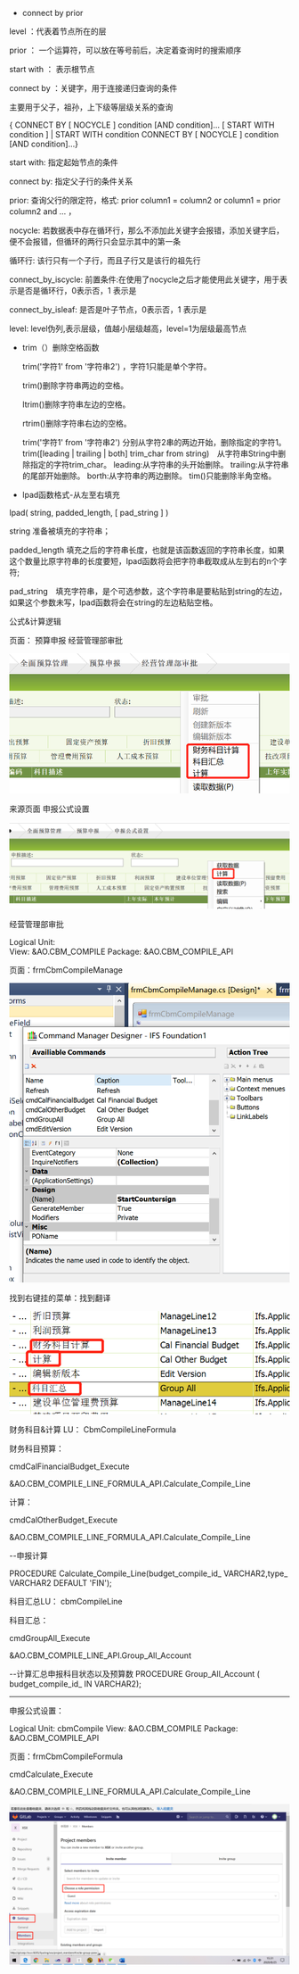 -  connect  by prior 

  level ：代表着节点所在的层

  prior ： 一个运算符，可以放在等号前后，决定着查询时的搜索顺序

  start with ： 表示根节点

  connect by ：关键字，用于连接递归查询的条件

  主要用于父子，祖孙，上下级等层级关系的查询

  { CONNECT BY [ NOCYCLE ] condition [AND condition]... [ START WITH condition ]
  | START WITH condition CONNECT BY [ NOCYCLE ] condition [AND condition]...}

  start with: 指定起始节点的条件

  connect by: 指定父子行的条件关系

  prior: 查询父行的限定符，格式: prior column1 = column2 or column1 = prior column2 and ... ，

  nocycle: 若数据表中存在循环行，那么不添加此关键字会报错，添加关键字后，便不会报错，但循环的两行只会显示其中的第一条

  循环行: 该行只有一个子行，而且子行又是该行的祖先行

  connect_by_iscycle: 前置条件:在使用了nocycle之后才能使用此关键字，用于表示是否是循环行，0表示否，1 表示是

  connect_by_isleaf: 是否是叶子节点，0表示否，1 表示是

  level: level伪列,表示层级，值越小层级越高，level=1为层级最高节点

- trim（）删除空格函数

  trim('字符1' from '字符串2') ，字符1只能是单个字符。

  trim()删除字符串两边的空格。

  ltrim()删除字符串左边的空格。

  rtrim()删除字符串右边的空格。

  trim('字符1' from '字符串2') 分别从字符2串的两边开始，删除指定的字符1。
  trim([leading | trailing | both] trim_char from string)　从字符串String中删除指定的字符trim_char。
  leading:从字符串的头开始删除。
  trailing:从字符串的尾部开始删除。
  borth:从字符串的两边删除。
   tim()只能删除半角空格。

-  lpad函数格式-从左至右填充

  lpad( string, padded_length, [ pad_string ] )

  string  准备被填充的字符串；

  padded_length  填充之后的字符串长度，也就是该函数返回的字符串长度，如果这个数量比原字符串的长度要短，lpad函数将会把字符串截取成从左到右的n个字符;

  pad_string　填充字符串，是个可选参数，这个字符串是要粘贴到string的左边，如果这个参数未写，lpad函数将会在string的左边粘贴空格。

公式&计算逻辑

页面： 预算申报  经营管理部审批

![image-20200825092949571](8_25.assets/image-20200825092949571.png)

来源页面   申报公式设置 

![image-20200825092743903](8_25.assets/image-20200825092743903.png)





经营管理部审批  

Logical Unit:	
View:		&AO.CBM_COMPILE
Package:		&AO.CBM_COMPILE_API

页面：frmCbmCompileManage

![image-20200825094606307](8_25.assets/image-20200825094606307.png)

找到右键挂的菜单：找到翻译

![image-20200825094452098](8_25.assets/image-20200825094452098.png)

财务科目&计算 LU： CbmCompileLineFormula

财务科目预算：

cmdCalFinancialBudget_Execute

&AO.CBM_COMPILE_LINE_FORMULA_API.Calculate_Compile_Line

计算：

cmdCalOtherBudget_Execute

&AO.CBM_COMPILE_LINE_FORMULA_API.Calculate_Compile_Line

--申报计算

PROCEDURE Calculate_Compile_Line(budget_compile_id_ VARCHAR2,type_ VARCHAR2 DEFAULT 'FIN');

科目汇总LU： cbmCompileLine

科目汇总：

cmdGroupAll_Execute

&AO.CBM_COMPILE_LINE_API.Group_All_Account

--计算汇总申报科目状态以及预算数
PROCEDURE Group_All_Account (
   budget_compile_id_ IN VARCHAR2);

---------------------------------------------------------------------

申报公式设置：

Logical Unit:	cbmCompile
View:		&AO.CBM_COMPILE
Package:		&AO.CBM_COMPILE_API

页面：frmCbmCompileFormula

cmdCalculate_Execute

 &AO.CBM_COMPILE_LINE_FORMULA_API.Calculate_Compile_Line

![image-20200825153214862](8_25.assets/image-20200825153214862.png)